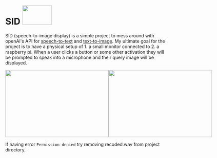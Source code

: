 # SID <img width="92" height="60" src="https://github.com/TylerMorton/sir/blob/main/docs/images/img-mQISWp9LB2E1tsfNOuPWmrzA.png">
SID (speech-to-image display) is a simple project to mess around with openAi's API for [speech-to-text](https://openai.com/research/whisper) and [text-to-image](https://openai.com/dall-e-2). My ultimate goal for the project is to have a physical setup of 1. a small monitor connected to 2. a raspberry pi. When a user clicks a button or some other activation they will be prompted to speak into a microphone and their query image will be displayed.
<div align="center">
  <div style="display: flex;">
  <img width="322" height="210" src="https://github.com/TylerMorton/sir/blob/main/docs/images/img-GeuyAsgvCaj5DMNA0ri9gdAP.png">
  <img width="322" height="210" src="https://github.com/TylerMorton/sir/blob/main/docs/images/img-Qpv502nStMATBT9UHeGzWaSG.png">
</div>
</div>

If having error `Permission denied` try removing recoded.wav from project directory.
